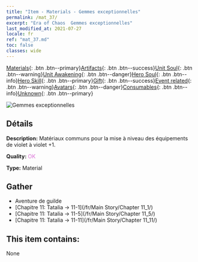 ```yaml
---
title: "Item - Materials - Gemmes exceptionnelles"
permalink: /mat_37/
excerpt: "Era of Chaos  Gemmes exceptionnelles"
last_modified_at: 2021-07-27
locale: fr
ref: "mat_37.md"
toc: false
classes: wide
---
```

 [Materials](/ItemsFR/){: .btn .btn--primary}[Artifacts](/ItemsFR/Artifacts/){: .btn .btn--success}[Unit Soul](/ItemsFR/UnitSoul/){: .btn .btn--warning}[Unit Awakening](/ItemsFR/UnitAwakening/){: .btn .btn--danger}[Hero Soul](/ItemsFR/HeroSoul/){: .btn .btn--info}[Hero Skill](/ItemsFR/HeroSkill/){: .btn .btn--primary}[Gift](/ItemsFR/Gift/){: .btn .btn--success}[Event related](/ItemsFR/Events/){: .btn .btn--warning}[Avatars](/ItemsFR/Avatars/){: .btn .btn--danger}[Consumables](/ItemsFR/Consumables/){: .btn .btn--info}[Unknown](/ItemsFR/Unknown/){: .btn .btn--primary}

 ![Gemmes exceptionnelles](/images/t/i_cailiao_baoshi2.png)

## Détails
 **Description:** Matériaux communs pour la mise à niveau des équipements de violet à violet +1.

 **Quality:** <span style="color: #DA70D6">OK</span>

 **Type:** Material

## Gather

*    Aventure de guilde 
*    [Chapitre 11: Tatalia -> 11-1](/fr/Main Story/Chapter 11_1/) 
*    [Chapitre 11: Tatalia -> 11-5](/fr/Main Story/Chapter 11_5/) 
*    [Chapitre 11: Tatalia -> 11-11](/fr/Main Story/Chapter 11_11/) 

## This item contains:

  None

